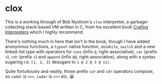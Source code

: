 # clox

This is a working through of Bob Nystrom's `clox` interpreter, a garbage-collecting stack-based VM written in C,
from his excellent book [Crafing Interpreters](http://craftinginterpreters.com/) which I highly recommend.

There's nothing much in here that isn't in the book, though I have added anonymous functions, a `typeof` native function,
`do`/`while`, `switch` and a new linked-list type with operators for `cons` (infix `@`, right-associative),
`car` (prefix `<`), `cdr` (prefix `>`) and `append` (infix `@@`, right-associative),
along with a syntax sugaring i.e. `[1, 2, 3]` desugars to `1 @ 2 @ 3 @ nil`.

Quite fortuitously and neatly, those prefix `car` and `cdr` operators compose, so `caddr` is `<>>`, `cadar` is `<><` etc. :grinning:
